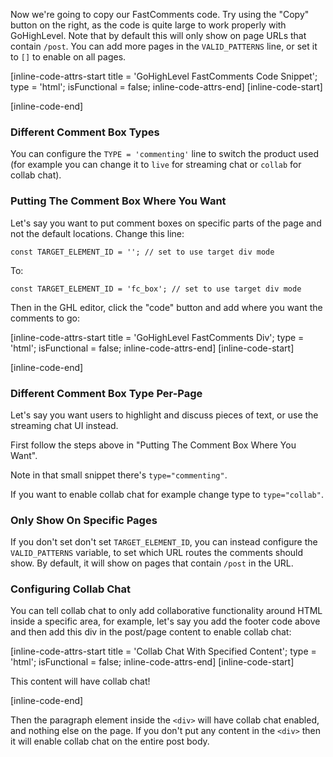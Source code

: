 Now we're going to copy our FastComments code. Try using the "Copy" button on the right, as the code is quite large to work properly
with GoHighLevel. Note that by default this will only show on page URLs that contain `/post`. You can add more pages in the `VALID_PATTERNS` line, or set it to `[]` to enable on all pages.

[inline-code-attrs-start title = 'GoHighLevel FastComments Code Snippet'; type = 'html'; isFunctional = false; inline-code-attrs-end]
[inline-code-start]
<script>
    (function () {
        const tenantId = 'demo';
        const VALID_PATTERNS = ['/post']; // only show on these pages. This is ignored if you set TARGET_ELEMENT_ID.
        const TYPE = 'commenting'; // set to one of: commenting, live, collab. You can also configure this per-page.
        const TARGET_ELEMENT_ID = ''; // you can set this to add the widget to a specific area of the page by adding a separate HTML element with a div
        const SCRIPT_ID = 'fastcomments-embed'; // don't change this

        function getType() {
            if (TARGET_ELEMENT_ID) {
                const container = document.getElementById(TARGET_ELEMENT_ID);
                if (container) {
                    return container.getAttribute('type');
                } else {
                    console.log('FastComments: Type not available yet.');
                    return null;
                }
            }
            return TYPE;
        }

        function getConstructor() {
            const type = getType();
            if (!type) {
                return null;
            }
            if (type === 'commenting') {
                return window.FastCommentsUI;
            }
            if (type === 'live') {
                return window.FastCommentsLiveChat;
            }
            if (type === 'collab') {
                return window.FastCommentsCollabChat;
            }
        }

        function getScript() {
            const type = getType();
            if (type === 'commenting') {
                return 'https://cdn.fastcomments.com/js/embed-v2.min.js';
            }
            if (type === 'live') {
                return 'https://cdn.fastcomments.com/js/embed-live-chat.min.js';
            }
            if (type === 'collab') {
                return 'https://cdn.fastcomments.com/js/embed-collab-chat.min.js';
            }
        }

        function getContainer() {
            let container;
            if (TARGET_ELEMENT_ID) {
                container = document.getElementById(TARGET_ELEMENT_ID);
                if (container && container.getAttribute('type') === 'collab') {
                    const hasContent = container.textContent && container.textContent.trim().length > 0;
                    if (hasContent) {
                        return container;
                    } else {
                        container = getContentContainer();
                    }
                }
            } else {
                container = getContentContainer();
            }
            return container;
        }

        // Function to ensure script is loaded
        function ensureScriptLoaded() {
            return new Promise(async (resolve) => {
                // Check if script tag already exists
                let scriptTag = document.getElementById(SCRIPT_ID);

                if (!scriptTag) {
                    await new Promise((resolve) => {
                        const interval = setInterval(() => {
                            if (!getType()) {
                                return; // wait
                            }
                            // wait for this so we can accurately determine what script/constructor to fetch
                            const container = getContentContainer();
                            if (container) {
                                resolve();
                                clearInterval(interval);
                            }
                        }, 100);
                    });
                    console.log('FastComments: Script tag not found, adding dynamically...');
                    scriptTag = document.createElement('script');
                    scriptTag.id = SCRIPT_ID;
                    scriptTag.src = getScript();
                    scriptTag.async = true;

                    scriptTag.onload = () => {
                        console.log('FastComments: Script loaded successfully', scriptTag.src);
                        resolve();
                    };

                    scriptTag.onerror = () => {
                        console.error('FastComments: Failed to load script', scriptTag.src);
                        resolve(); // Resolve anyway to prevent hanging
                    };

                    document.head.appendChild(scriptTag);
                } else if (getConstructor()) {
                    // Script tag exists and is already loaded
                    console.log('FastComments: Script already loaded');
                    resolve();
                } else {
                    // Script tag exists but not ready yet
                    console.log('FastComments: Waiting for script to initialize...');
                    scriptTag.addEventListener('load', () => {
                        resolve();
                    });

                    // Fallback in case the script is already loading
                    const checkInterval = setInterval(() => {
                        if (getConstructor(getContainer())) {
                            clearInterval(checkInterval);
                            resolve();
                        }
                    }, 100);

                    // Timeout after 10 seconds
                    setTimeout(() => {
                        clearInterval(checkInterval);
                        console.warn('FastComments: Script load timeout');
                        resolve();
                    }, 10000);
                }
            });
        }

        // History API modifications for SPA support
        const oldPushState = history.pushState;
        history.pushState = function pushState() {
            const ret = oldPushState.apply(this, arguments);
            window.dispatchEvent(new Event('pushstate'));
            window.dispatchEvent(new Event('locationchange'));
            return ret;
        };

        const oldReplaceState = history.replaceState;
        history.replaceState = function replaceState() {
            const ret = oldReplaceState.apply(this, arguments);
            window.dispatchEvent(new Event('replacestate'));
            window.dispatchEvent(new Event('locationchange'));
            return ret;
        };

        window.addEventListener('popstate', () => {
            window.dispatchEvent(new Event('locationchange'));
        });

        function getContentContainer() {
            let container = null;
            // Try to find container with multiple selectors
            container = document.querySelector('#post-body');
            if (!container) {
                container = document.querySelector('#content-container #content-container #post-description');
            }
            if (!container) {
                container = document.querySelector('#post-description');
            }
            if (!container) {
                container = document.querySelector('#content-container');
            }
            if (!container) {
                container = document.querySelector('.post-description'); // mobile
            }
            return container;
        }

        let lastInstance;
        let currentUrlId;

        // Main render function
        async function render() {
            let rendered = false;

            // Ensure script is loaded before proceeding
            await ensureScriptLoaded();

            // Look for the target element with specific ID
            let container = getContainer();

            function tryNext() {
                if (rendered) {
                    return;
                }

                // Check if we should render on this page
                if (!TARGET_ELEMENT_ID && !VALID_PATTERNS.some(function (pattern) {
                    return window.location.pathname.includes(pattern);
                })) {
                    console.log('FastComments: Not set to load on this page. Waiting.');
                    setTimeout(tryNext, 1000);
                    return;
                }

                container = getContainer(); // important to re-fetch

                if (container) {
                    // Double-check if available
                    if (!getConstructor()) {
                        console.log('FastComments: not ready, waiting...');
                        setTimeout(tryNext, 300);
                        return;
                    }
                    console.log('FastComments: Target element found, initializing...');

                    // Get urlId attribute
                    const urlIdAttr = container.getAttribute('urlid');

                    // Check if we need to re-render (urlId changed or first render)
                    if (currentUrlId !== urlIdAttr || !lastInstance) {
                        currentUrlId = urlIdAttr;

                        // Destroy previous instance if exists
                        if (lastInstance) {
                            lastInstance.destroy();
                            // Clear the container content
                            container.innerHTML = '';
                        }

                        // Prepare config
                        const config = {
                            tenantId,
                            showLiveRightAway: true
                        };

                        // Only add urlId to config if it's not "auto"
                        if (urlIdAttr && urlIdAttr !== 'auto') {
                            config.urlId = urlIdAttr;
                            console.log('FastComments: Using urlId:', urlIdAttr);
                        } else {
                            console.log('FastComments: Using auto URL determination');
                        }

                        // Initialize FastComments
                        lastInstance = getConstructor()(container, config);
                        rendered = true;
                    } else {
                        console.log('FastComments: Already rendered with same urlId');
                        rendered = true;
                    }

                    // Monitor if container gets removed or urlId changes
                    const interval = setInterval(function () {
                        const currentContainer = getContainer();
                        if (!currentContainer) {
                            console.log('FastComments: Container removed, will retry...');
                            rendered = false;
                            currentUrlId = null;
                            tryNext();
                            clearInterval(interval);
                        } else {
                            if (getType() === 'collab' && (!getContentContainer() || !getContentContainer().classList.contains('fastcomments-collab-chat-container'))) {
                                console.log('FastComments: collab chat removed!');
                                container = null; // collab chat was removed
                                rendered = false;
                                tryNext();
                                clearInterval(interval);
                            }
                            const newUrlId = currentContainer.getAttribute('urlid');
                            if (newUrlId !== currentUrlId) {
                                console.log('FastComments: urlId changed, re-rendering...');
                                rendered = false;
                                tryNext();
                                clearInterval(interval);
                            }
                        }
                    }, 1000);
                } else {
                    console.log('FastComments: Target element not found, waiting...');
                    setTimeout(tryNext, 300);
                }
            }

            tryNext();
        }

        // Initial render
        render();

        // Re-render on location change
        window.addEventListener('locationchange', function () {
            console.log('FastComments: Location changed, updating...');
            render();
        });
    })();
</script>
[inline-code-end]

### Different Comment Box Types

You can configure the `TYPE = 'commenting'` line to switch the product used (for example you can change it to `live` for streaming chat or `collab` for collab chat).

### Putting The Comment Box Where You Want

Let's say you want to put comment boxes on specific parts of the page and not the default locations.
Change this line:

    const TARGET_ELEMENT_ID = ''; // set to use target div mode

To:

    const TARGET_ELEMENT_ID = 'fc_box'; // set to use target div mode

Then in the GHL editor, click the "code" button and add where you want the comments to go:

[inline-code-attrs-start title = 'GoHighLevel FastComments Div'; type = 'html'; isFunctional = false; inline-code-attrs-end]
[inline-code-start]
<div
  id="fc_box"
  type="commenting"
  urlid="custom-chat-id"
></div>
[inline-code-end]

### Different Comment Box Type Per-Page

Let's say you want users to highlight and discuss pieces of text, or use the streaming chat UI instead.

First follow the steps above in "Putting The Comment Box Where You Want".

Note in that small snippet there's `type="commenting"`.

If you want to enable collab chat for example change type to `type="collab"`.

### Only Show On Specific Pages

If you don't set don't set `TARGET_ELEMENT_ID`, you can instead configure the `VALID_PATTERNS` variable, to set which URL routes the comments should show. By default, it will show
on pages that contain `/post` in the URL.

### Configuring Collab Chat

You can tell collab chat to only add collaborative functionality around HTML inside a specific area, for example, let's say you
add the footer code above and then add this div in the post/page content to enable collab chat:

[inline-code-attrs-start title = 'Collab Chat With Specified Content'; type = 'html'; isFunctional = false; inline-code-attrs-end]
[inline-code-start]
<div
  id="fc_box"
  type="collab"
  urlid="custom-chat-id"
><p>This content will have collab chat!</p></div>
[inline-code-end]

Then the paragraph element inside the `<div>` will have collab chat enabled, and nothing else on the page. If you don't
put any content in the `<div>` then it will enable collab chat on the entire post body.
